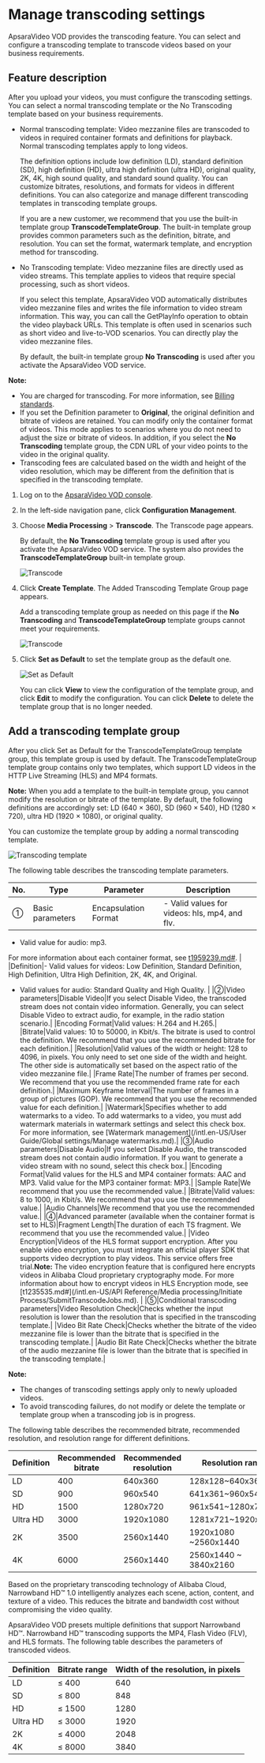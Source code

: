 # Manage transcoding settings

ApsaraVideo VOD provides the transcoding feature. You can select and configure a transcoding template to transcode videos based on your business requirements.

## Feature description

After you upload your videos, you must configure the transcoding settings. You can select a normal transcoding template or the No Transcoding template based on your business requirements.

-   Normal transcoding template: Video mezzanine files are transcoded to videos in required container formats and definitions for playback. Normal transcoding templates apply to long videos.

    The definition options include low definition \(LD\), standard definition \(SD\), high definition \(HD\), ultra high definition \(ultra HD\), original quality, 2K, 4K, high sound quality, and standard sound quality. You can customize bitrates, resolutions, and formats for videos in different definitions. You can also categorize and manage different transcoding templates in transcoding template groups.

    If you are a new customer, we recommend that you use the built-in template group **TranscodeTemplateGroup**. The built-in template group provides common parameters such as the definition, bitrate, and resolution. You can set the format, watermark template, and encryption method for transcoding.

-   No Transcoding template: Video mezzanine files are directly used as video streams. This template applies to videos that require special processing, such as short videos.

    If you select this template, ApsaraVideo VOD automatically distributes video mezzanine files and writes the file information to video stream information. This way, you can call the GetPlayInfo operation to obtain the video playback URLs. This template is often used in scenarios such as short video and live-to-VOD scenarios. You can directly play the video mezzanine files.

    By default, the built-in template group **No Transcoding** is used after you activate the ApsaraVideo VOD service.


**Note:**

-   You are charged for transcoding. For more information, see [Billing standards](https://www.aliyun.com/price/product?spm=5176.2020520107.0.0.719a83833KlNbP#/vod/detail).
-   If you set the Definition parameter to **Original**, the original definition and bitrate of videos are retained. You can modify only the container format of videos. This mode applies to scenarios where you do not need to adjust the size or bitrate of videos. In addition, if you select the **No Transcoding** template group, the CDN URL of your video points to the video in the original quality.
-   Transcoding fees are calculated based on the width and height of the video resolution, which may be different from the definition that is specified in the transcoding template.

1.  Log on to the [ApsaraVideo VOD console](https://vod.console.aliyun.com/).

2.  In the left-side navigation pane, click **Configuration Management**.

3.  Choose **Media Processing** \> **Transcode**. The Transcode page appears.

    By default, the **No Transcoding** template group is used after you activate the ApsaraVideo VOD service. The system also provides the **TranscodeTemplateGroup** built-in template group.

    ![Transcode](https://static-aliyun-doc.oss-accelerate.aliyuncs.com/assets/img/en-US/6056348061/p172491.png)

4.  Click **Create Template**. The Added Transcoding Template Group page appears.

    Add a transcoding template group as needed on this page if the **No Transcoding** and **TranscodeTemplateGroup** template groups cannot meet your requirements.

    ![Transcode](https://static-aliyun-doc.oss-accelerate.aliyuncs.com/assets/img/en-US/7056348061/p174476.png)

5.  Click **Set as Default** to set the template group as the default one.

    ![Set as Default](https://static-aliyun-doc.oss-accelerate.aliyuncs.com/assets/img/en-US/7056348061/p174513.png)

    You can click **View** to view the configuration of the template group, and click **Edit** to modify the configuration. You can click **Delete** to delete the template group that is no longer needed.


## Add a transcoding template group

After you click Set as Default for the TranscodeTemplateGroup template group, this template group is used by default. The TranscodeTemplateGroup template group contains only two templates, which support LD videos in the HTTP Live Streaming \(HLS\) and MP4 formats.

**Note:** When you add a template to the built-in template group, you cannot modify the resolution or bitrate of the template. By default, the following definitions are accordingly set: LD \(640 × 360\), SD \(960 × 540\), HD \(1280 × 720\), ultra HD \(1920 × 1080\), or original quality.

You can customize the template group by adding a normal transcoding template.

![Transcoding template](https://static-aliyun-doc.oss-accelerate.aliyuncs.com/assets/img/en-US/7056348061/p182466.png)

The following table describes the transcoding template parameters.

|No.|Type|Parameter|Description|
|---|----|---------|-----------|
|①|Basic parameters|Encapsulation Format|-   Valid values for videos: hls, mp4, and flv.
-   Valid value for audio: mp3.

For more information about each container format, see [t1959239.md\#](/intl.en-US/Introduction/Glossary.md). |
|Definition|-   Valid values for videos: Low Definition, Standard Definition, High Definition, Ultra High Definition, 2K, 4K, and Original.
-   Valid values for audio: Standard Quality and High Quality. |
|②|Video parameters|Disable Video|If you select Disable Video, the transcoded stream does not contain video information. Generally, you can select Disable Video to extract audio, for example, in the radio station scenario.|
|Encoding Format|Valid values: H.264 and H.265.|
|Bitrate|Valid values: 10 to 50000, in Kbit/s. The bitrate is used to control the definition. We recommend that you use the recommended bitrate for each definition.|
|Resolution|Valid values of the width or height: 128 to 4096, in pixels. You only need to set one side of the width and height. The other side is automatically set based on the aspect ratio of the video mezzanine file.|
|Frame Rate|The number of frames per second. We recommend that you use the recommended frame rate for each definition.|
|Maximum Keyframe Interval|The number of frames in a group of pictures \(GOP\). We recommend that you use the recommended value for each definition.|
|Watermark|Specifies whether to add watermarks to a video. To add watermarks to a video, you must add watermark materials in watermark settings and select this check box. For more information, see [Watermark management](/intl.en-US/User Guide/Global settings/Manage watermarks.md).|
|③|Audio parameters|Disable Audio|If you select Disable Audio, the transcoded stream does not contain audio information. If you want to generate a video stream with no sound, select this check box.|
|Encoding Format|Valid values for the HLS and MP4 container formats: AAC and MP3. Valid value for the MP3 container format: MP3.|
|Sample Rate|We recommend that you use the recommended value.|
|Bitrate|Valid values: 8 to 1000, in Kbit/s. We recommend that you use the recommended value.|
|Audio Channels|We recommend that you use the recommended value.|
|④|Advanced parameter \(available when the container format is set to HLS\)|Fragment Length|The duration of each TS fragment. We recommend that you use the recommended value.|
|Video Encryption|Videos of the HLS format support encryption. After you enable video encryption, you must integrate an official player SDK that supports video decryption to play videos. This service offers free trial.**Note:** The video encryption feature that is configured here encrypts videos in Alibaba Cloud proprietary cryptography mode. For more information about how to encrypt videos in HLS Encryption mode, see [t1235535.md\#](/intl.en-US/API Reference/Media processing/Initiate Process/SubmitTranscodeJobs.md). |
|⑤|Conditional transcoding parameters|Video Resolution Check|Checks whether the input resolution is lower than the resolution that is specified in the transcoding template.|
|Video Bit Rate Check|Checks whether the bitrate of the video mezzanine file is lower than the bitrate that is specified in the transcoding template.|
|Audio Bit Rate Check|Checks whether the bitrate of the audio mezzanine file is lower than the bitrate that is specified in the transcoding template.|

**Note:**

-   The changes of transcoding settings apply only to newly uploaded videos.
-   To avoid transcoding failures, do not modify or delete the template or template group when a transcoding job is in progress.

The following table describes the recommended bitrate, recommended resolution, and resolution range for different definitions.

|Definition|Recommended bitrate|Recommended resolution|Resolution range|
|----------|-------------------|----------------------|----------------|
|LD|400|640x360|128x128~640x360|
|SD|900|960x540|641x361~960x540|
|HD|1500|1280x720|961x541~1280x720|
|Ultra HD|3000|1920x1080|1281x721~1920x1080|
|2K|3500|2560x1440|1920x1080 ~2560x1440|
|4K|6000|2560x1440|2560x1440 ~ 3840x2160|

Based on the proprietary transcoding technology of Alibaba Cloud, Narrowband HD™ 1.0 intelligently analyzes each scene, action, content, and texture of a video. This reduces the bitrate and bandwidth cost without compromising the video quality.

ApsaraVideo VOD presets multiple definitions that support Narrowband HD™. Narrowband HD™ transcoding supports the MP4, Flash Video \(FLV\), and HLS formats. The following table describes the parameters of transcoded videos.

|Definition|Bitrate range|Width of the resolution, in pixels|
|----------|-------------|----------------------------------|
|LD|≤ 400|640|
|SD|≤ 800|848|
|HD|≤ 1500|1280|
|Ultra HD|≤ 3000|1920|
|2K|≤ 4000|2048|
|4K|≤ 8000|3840|

